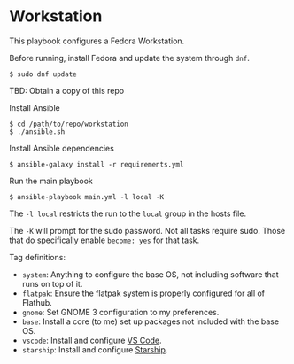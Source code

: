 Workstation
============

This playbook configures a Fedora Workstation.  

Before running, install Fedora and update the system through `dnf`.

```
$ sudo dnf update
```

TBD: Obtain a copy of this repo 

Install Ansible

```
$ cd /path/to/repo/workstation
$ ./ansible.sh
```

Install Ansible dependencies

```
$ ansible-galaxy install -r requirements.yml
```

Run the main playbook

```
$ ansible-playbook main.yml -l local -K
```

The `-l local` restricts the run to the `local` group in the hosts file.

The `-K` will prompt for the sudo password.  Not all tasks require sudo.  Those that do specifically enable `become: yes` for that task.

Tag definitions:

* `system`: Anything to configure the base OS, not including software that runs on top of it.
* `flatpak`: Ensure the flatpak system is properly configured for all of Flathub.
* `gnome`: Set GNOME 3 configuration to my preferences.
* `base`: Install a core (to me) set up packages not included with the base OS.
* `vscode`: Install and configure [VS Code](https://code.visualstudio.com/).
* `starship`: Install and configure [Starship](https://starship.rs).